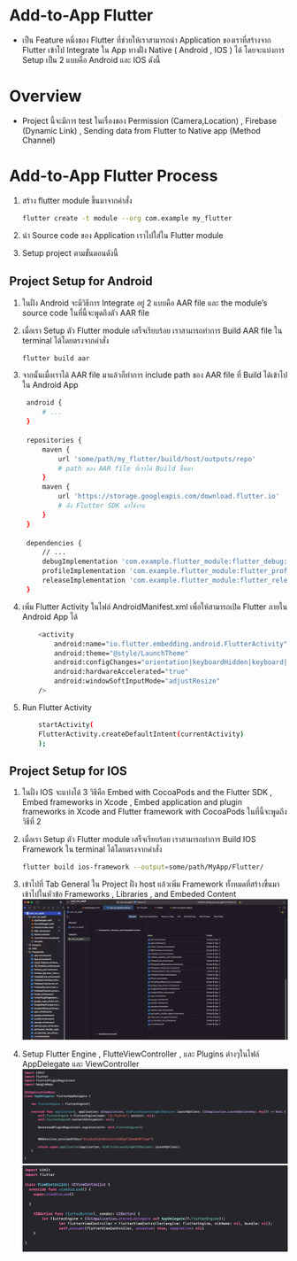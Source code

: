 # Add-to-App Flutter

- เป็น Feature หนึ่งของ Flutter ที่ช่วยให้เราสามารถนำ Application ของเราที่สร้างจาก Flutter เข้าไป Integrate ใน App ทางฝั่ง Native ( Android , IOS ) ได้ โดยจะแบ่งการ Setup เป็น 2 แบบคือ Android และ IOS ดังนี้

# Overview

- Project นี้จะมีการ test ในเรื่องของ Permission (Camera,Location) , Firebase (Dynamic Link) , Sending data from Flutter to Native app (Method Channel)

# Add-to-App Flutter Process

1. สร้าง flutter module ขึ้นมาจากคำสั่ง 
   
   ```bash
   flutter create -t module --org com.example my_flutter
   ```

2. นำ Source code ของ Application เราไปใส่ใน Flutter module
3. Setup project ตามขั้นตอนดังนี้

## Project Setup for Android

1. ในฝั่ง Android จะมีวิธีการ Integrate อยู่ 2 แบบคือ AAR file และ the module’s source code ในที่นี้จะพูดถึงตัว AAR file
2. เมื่อเรา Setup ตัว Flutter module เสร็จเรียบร้อย เราสามารถทำการ Build AAR file ใน terminal ได้โดยตรงจากคำสั่ง

    ```bash
    flutter build aar
    ```

3. จากนั้นเมื่อเราได้ AAR file มาแล้วก็ทำการ include path ของ AAR file ที่ Build ได้เข้าไปใน Android App
   
   ```bash
    android {
        # ...
    }

    repositories {
        maven {
            url 'some/path/my_flutter/build/host/outputs/repo'
            # path ของ AAR file ที่เราได้ Build ขึ้นมา
        }
        maven {
            url 'https://storage.googleapis.com/download.flutter.io'
            # ดึง Flutter SDK มาใช้งาน
        }
    }

    dependencies {
        // ...
        debugImplementation 'com.example.flutter_module:flutter_debug:1.0'
        profileImplementation 'com.example.flutter_module:flutter_profile:1.0'
        releaseImplementation 'com.example.flutter_module:flutter_release:1.0'
    }
   ```
4. เพิ่ม Flutter Activity ในไฟล์ AndroidManifest.xml เพื่อให้สามารถเปิด Flutter ภายใน Android App ได้

    ```bash
        <activity
            android:name="io.flutter.embedding.android.FlutterActivity"
            android:theme="@style/LaunchTheme"
            android:configChanges="orientation|keyboardHidden|keyboard|screenSize|locale|layoutDirection|fontScale|screenLayout|density|uiMode"
            android:hardwareAccelerated="true"
            android:windowSoftInputMode="adjustResize"
        />
    ```

5. Run Flutter Activity

    ```bash
        startActivity(
        FlutterActivity.createDefaultIntent(currentActivity)
        );
    ```

## Project Setup for IOS

1. ในฝั่ง IOS จะแบ่งได้ 3 วิธีคือ Embed with CocoaPods and the Flutter SDK , Embed frameworks in Xcode , Embed application and plugin frameworks in Xcode and Flutter framework with CocoaPods ในที่นี้จะพูดถึงวิธีที่ 2
2. เมื่อเรา Setup ตัว Flutter module เสร็จเรียบร้อย เราสามารถทำการ Build IOS Framework ใน terminal ได้โดยตรงจากคำสั่ง 

    ```bash
    flutter build ios-framework --output=some/path/MyApp/Flutter/
    ```

3. เข้าไปที่ Tab General ใน Project ฝั่ง host แล้วเพิ่ม Framework ทั้งหมดที่สร้างขึ้นมาเข้าไปในหัวข้อ Frameworks , Libraries , and Embeded Content
   ![embedFramework](screenshots/Framework_ScreenShot.png)

4. Setup Flutter Engine , FlutteViewController , และ Plugins ต่างๆในไฟล์ AppDelegate และ ViewController
   ![appDelegate](screenshots/AppDelegate_ScreenShot.png)
   ![viewController](screenshots/ViewController_ScreenShot.png)
